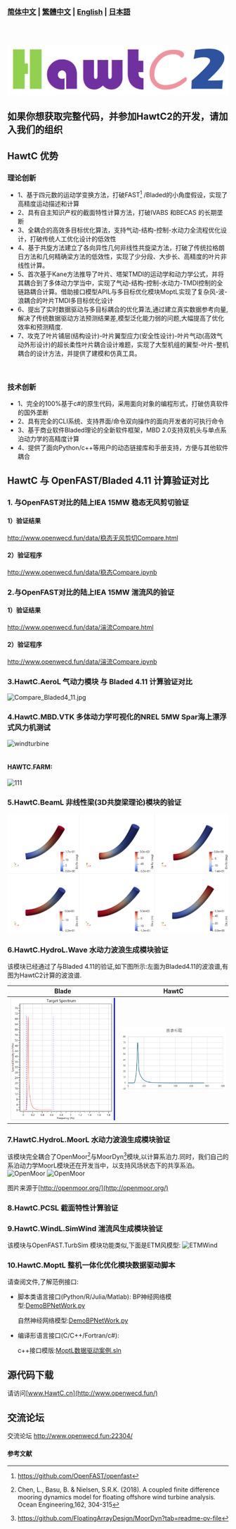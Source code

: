 ### [简体中文](./README.md) | [繁體中文](./README_FCN.md) | [English](./README_EN.md) | [日本語](./README_JP.md)
</br>
</br>

![HawtC](./docs/image/TheoryManualandBarchMarkreport/图标.png)
## 如果你想获取完整代码，并参加HawtC2的开发，请加入我们的组织
## HawtC 优势
### 理论创新
- 1、基于四元数的运动学变换方法，打破FAST[^1] /Bladed的小角度假设，实现了高精度运动描述和计算</br>
- 2、具有自主知识产权的截面特性计算方法，打破IVABS 和BECAS 的长期垄断</br>
- 3、全耦合的高效多目标优化算法，支持气动-结构-控制-水动力全流程优化设计，打破传统人工优化设计的低效性</br>
- 4、基于共旋方法建立了各向异性几何非线性共旋梁方法，打破了传统拉格朗日方法和几何精确梁方法的低效性，实现了少分段、大步长、高精度的叶片非线性计算。</br>
- 5、首次基于Kane方法推导了叶片、塔架TMDI的运动学和动力学公式，并将其耦合到了多体动力学当中，实现了气动-结构-控制-水动力-TMDI控制的全链路耦合计算。借助接口模型APIL与多目标优化模块MoptL实现了复杂风-波-浪耦合的叶片TMDI多目标优化设计</br>
- 6、提出了实时数据驱动与多目标耦合的优化算法,通过建立真实数据参考向量,解决了传统数据驱动方法预测结果差,模型泛化能力弱的问题,大幅提高了优化效率和预测精度.
- 7、攻克了叶片铺层(结构设计)-叶片翼型应力(安全性设计)-叶片气动(高效气动外形设计)的超长柔性叶片耦合设计难题，实现了大型机组的翼型-叶片-整机耦合的设计方法，并提供了建模和仿真工具。</br>
</br>

### 技术创新</br>

- 1、完全的100%基于c#的原生代码，采用面向对象的编程形式，打破仿真软件的国外垄断</br>
- 2、具有完全的CLI系统、支持界面/命令双向操作的面向开发者的可执行命令</br>
- 3、基于商业软件Bladed理论的全新软件框架，MBD 2.0支持双机头与单点系泊动力学的高精度计算</br>
- 4、提供了面向Python/c++等用户的动态链接库和手册支持，方便与其他软件耦合</br>


##  HawtC 与 OpenFAST/Bladed 4.11 计算验证对比

### 1. 与OpenFAST对比的陆上IEA 15MW 稳态无风剪切验证

#### 1）验证结果

http://www.openwecd.fun/data/稳态无风剪切Compare.html

#### 2）验证程序

http://www.openwecd.fun/data/稳态Compare.ipynb

### 2.与OpenFAST对比的陆上IEA 15MW 湍流风的验证

#### 1）验证结果

http://www.openwecd.fun/data/湍流Compare.html

#### 2）验证程序

http://www.openwecd.fun/data/湍流Compare.ipynb

### 3.HawtC.AeroL 气动力模块 与 Bladed 4.11 计算验证对比
![Compare_Bladed4_11.jpg](./docs/Compare_Bladed4_11.jpg)

### 4.HawtC.MBD.VTK 多体动力学可视化的NREL 5MW Spar海上漂浮式风力机测试
![windturbine](./docs/image/TheoryManualandBarchMarkreport/12.webp)
<br/>
<br/>
#### HAWTC.FARM:

![111](./docs/image/TheoryManualandBarchMarkreport/133.webp)


### 5.HawtC.BeamL 非线性梁(3D共旋梁理论)模块的验证

![windturbine](./docs/image/TheoryManualandBarchMarkreport/BeamL.png)

### 6.HawtC.HydroL.Wave 水动力波浪生成模块验证
该模块已经通过了与Bladed 4.11的验证,如下图所示:左面为Bladed4.11的波浪谱,有图为HawtC2计算的波浪谱.

| Blade	| HawtC|
|----|-----|
|![Blade](./docs/image/TheoryManualandBarchMarkreport/截图_20250412034847.png)|![HawtC](./docs/image/TheoryManualandBarchMarkreport/截图_20250412034808.png)|




### 7.HawtC.HydroL.MoorL 水动力波浪生成模块验证
该模块完全耦合了OpenMoor[^2]与MoorDyn[^3]模块,以计算系泊力.同时，我们自己的系泊动力学MoorL模块还在开发当中，以支持风场状态下的共享系泊。
![OpenMoor](./docs/image/TheoryManualandBarchMarkreport/Case1-25.gif)
![OpenMoor](./docs/image/TheoryManualandBarchMarkreport/Case3-5.gif)

图片来源于[http://openmoor.org/](http://openmoor.org/)


### 8.HawtC.PCSL 截面特性计算验证


### 9.HawtC.WindL.SimWind 湍流风生成模块验证
该模块与OpenFAST.TurbSim 模块功能类似,下面是ETM风模型:
![ETMWind](./docs/image/TheoryManualandBarchMarkreport/wind.webp)


### 10.HawtC.MoptL 整机一体化优化模块数据驱动脚本
请查阅文件,了解范例接口:
- 脚本类语言接口(Python/R/Julia/Matlab):
    BP神经网络模型:[DemoBPNetWork.py](./data/Mopt/Python脚本/DemoBPNetWork.py)

    自然神经网络模型:[DemoBPNetWork.py](./data/Mopt/Python脚本/DemoBPNetWork.py)

- 编译形语言接口(C/C++/Fortran/c#):

    c++接口模版:[MoptL数据驱动案例.sln](./data/Mopt/C++脚本/MoptL数据驱动案例/MoptL数据驱动案例.sln)

## 源代码下载
请访问[www.HawtC.cn](http://www.openwecd.fun/)

## 交流论坛
交流论坛 http://www.openwecd.fun:22304/

#### 参考文献
[^1]:https://github.com/OpenFAST/openfast
[^2]:Chen, L., Basu, B. & Nielsen, S.R.K. (2018). A coupled finite difference mooring dynamics model for floating offshore wind turbine analysis. Ocean Engineering,162, 304-315
[^3]:https://github.com/FloatingArrayDesign/MoorDyn?tab=readme-ov-file
